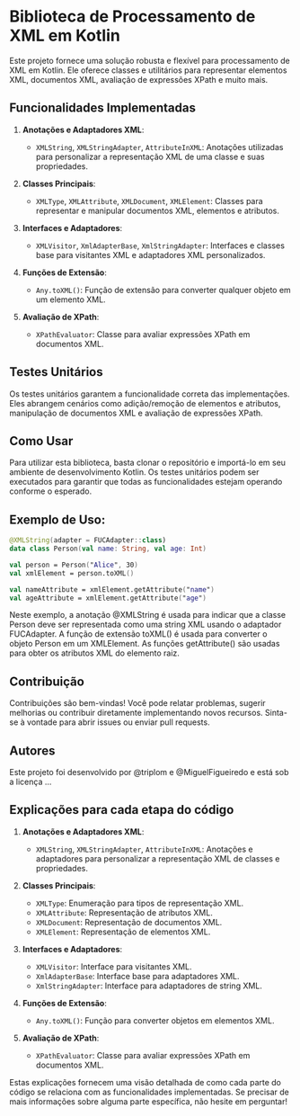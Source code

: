 # Biblioteca de Processamento de XML em Kotlin

Este projeto fornece uma solução robusta e flexível para processamento de XML em Kotlin. Ele oferece classes e utilitários para representar elementos XML, documentos XML, avaliação de expressões XPath e muito mais.

## Funcionalidades Implementadas

1. **Anotações e Adaptadores XML**:
   - `XMLString`, `XMLStringAdapter`, `AttributeInXML`: Anotações utilizadas para personalizar a representação XML de uma classe e suas propriedades.

2. **Classes Principais**:
   - `XMLType`, `XMLAttribute`, `XMLDocument`, `XMLElement`: Classes para representar e manipular documentos XML, elementos e atributos.

3. **Interfaces e Adaptadores**:
   - `XMLVisitor`, `XmlAdapterBase`, `XmlStringAdapter`: Interfaces e classes base para visitantes XML e adaptadores XML personalizados.

4. **Funções de Extensão**:
   - `Any.toXML()`: Função de extensão para converter qualquer objeto em um elemento XML.

5. **Avaliação de XPath**:
   - `XPathEvaluator`: Classe para avaliar expressões XPath em documentos XML.

## Testes Unitários

Os testes unitários garantem a funcionalidade correta das implementações. Eles abrangem cenários como adição/remoção de elementos e atributos, manipulação de documentos XML e avaliação de expressões XPath.

## Como Usar

Para utilizar esta biblioteca, basta clonar o repositório e importá-lo em seu ambiente de desenvolvimento Kotlin. Os testes unitários podem ser executados para garantir que todas as funcionalidades estejam operando conforme o esperado.

## Exemplo de Uso:
```kotlin
@XMLString(adapter = FUCAdapter::class)
data class Person(val name: String, val age: Int)

val person = Person("Alice", 30)
val xmlElement = person.toXML()

val nameAttribute = xmlElement.getAttribute("name")
val ageAttribute = xmlElement.getAttribute("age")
```
Neste exemplo, a anotação @XMLString é usada para indicar que a classe Person deve ser representada como uma string XML usando o adaptador FUCAdapter. A função de extensão toXML() é usada para converter o objeto Person em um XMLElement. As funções getAttribute() são usadas para obter os atributos XML do elemento raiz.

## Contribuição

Contribuições são bem-vindas! Você pode relatar problemas, sugerir melhorias ou contribuir diretamente implementando novos recursos. Sinta-se à vontade para abrir issues ou enviar pull requests.

## Autores

Este projeto foi desenvolvido por @triplom e @MiguelFigueiredo e está sob a licença ...

## Explicações para cada etapa do código

1. **Anotações e Adaptadores XML**:
   - `XMLString`, `XMLStringAdapter`, `AttributeInXML`: Anotações e adaptadores para personalizar a representação XML de classes e propriedades.

2. **Classes Principais**:
   - `XMLType`: Enumeração para tipos de representação XML.
   - `XMLAttribute`: Representação de atributos XML.
   - `XMLDocument`: Representação de documentos XML.
   - `XMLElement`: Representação de elementos XML.

3. **Interfaces e Adaptadores**:
   - `XMLVisitor`: Interface para visitantes XML.
   - `XmlAdapterBase`: Interface base para adaptadores XML.
   - `XmlStringAdapter`: Interface para adaptadores de string XML.

4. **Funções de Extensão**:
   - `Any.toXML()`: Função para converter objetos em elementos XML.

5. **Avaliação de XPath**:
   - `XPathEvaluator`: Classe para avaliar expressões XPath em documentos XML.

Estas explicações fornecem uma visão detalhada de como cada parte do código se relaciona com as funcionalidades implementadas. Se precisar de mais informações sobre alguma parte específica, não hesite em perguntar!
